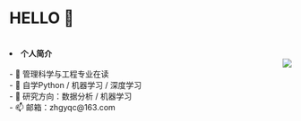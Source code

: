 <h1>HELLO 👋</h1>
<br><li><b>个人简介</b></li>
<img align="right" src="https://github-readme-stats.vercel.app/api?username=Duguce&show_icons=true&icon_color=CE1D2D&text_color=718096&bg_color=ffffff&hide_title=true" />
<br>- 🔭 管理科学与工程专业在读
<br>- 🌱 自学Python / 机器学习 / 深度学习
<br>- 🤔 研究方向：数据分析 / 机器学习
<br>- 📫 邮箱：zhgyqc@163.com
<!--
**Duguce/Duguce** is a ✨ _special_ ✨ repository because its `README.md` (this file) appears on your GitHub profile.

Here are some ideas to get you started:

- 🔭 I’m currently working on ...
- 🌱 I’m currently learning ...
- 👯 I’m looking to collaborate on ...
- 🤔 I’m looking for help with ...
- 💬 Ask me about ...
- 📫 How to reach me: ...
- 😄 Pronouns: ...
- ⚡ Fun fact: ...
-->
